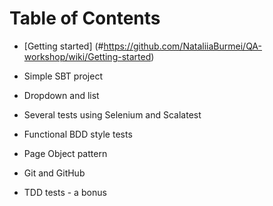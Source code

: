 <!-- START doctoc generated TOC please keep comment here to allow auto update -->
<!-- DON'T EDIT THIS SECTION, INSTEAD RE-RUN doctoc TO UPDATE -->

Table of Contents
=================

* [Getting started] (#https://github.com/NataliiaBurmei/QA-workshop/wiki/Getting-started)

* Simple SBT project

* Dropdown and list

* Several tests using Selenium and Scalatest

* Functional BDD style tests

* Page Object pattern

* Git and GitHub

* TDD tests - a bonus

<!-- END doctoc generated TOC please keep comment here to allow auto update -->
